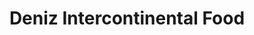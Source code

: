 ---
title: "Deniz Intercontinental Food"
url: /brandon/deniz-intercontinental-food/
shop: Feinkost
---